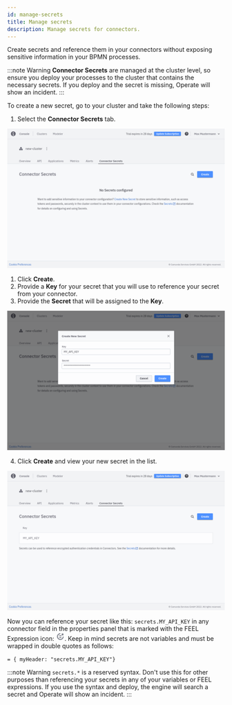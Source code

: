 ```yaml
---
id: manage-secrets
title: Manage secrets
description: Manage secrets for connectors.
---
```


Create secrets and reference them in your connectors without exposing sensitive information in your BPMN processes.

:::note Warning
**Connector Secrets** are managed at the cluster level, so ensure you deploy your processes to the cluster that contains the necessary secrets.
If you deploy and the secret is missing, Operate will show an incident.
:::

To create a new secret, go to your cluster and take the following steps:

1. Select the **Connector Secrets** tab.

![secrets](./img/cluster-detail-secrets.png)

1. Click **Create**.
2. Provide a **Key** for your secret that you will use to reference your secret from your connector.
3. Provide the **Secret** that will be assigned to the **Key**.

![secrets-create](./img/cluster-detail-secrets-create.png)

4. Click **Create** and view your new secret in the list.

![secrets-view](./img/cluster-detail-secrets-view.png)

Now you can reference your secret like this: `secrets.MY_API_KEY` in any connector field in the properties panel that is marked with the FEEL Expression icon: ![feel-icon](./img/feel-icon.png). Keep in mind secrets are not variables and must be wrapped in double quotes as follows:

```
= { myHeader: "secrets.MY_API_KEY"}
```

:::note Warning
`secrets.*` is a reserved syntax. Don't use this for other purposes than referencing your secrets in any of your variables or FEEL expressions.
If you use the syntax and deploy, the engine will search a secret and Operate will show an incident.
:::

